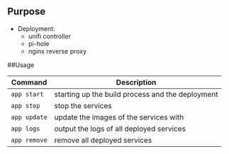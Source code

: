 ## Purpose
- Deployment:
    - unifi controller
    - pi-hole
    - nginx reverse proxy

##Usage

|Command|Description|
|---|---|
| ``app start``|starting up the build process and the deployment|
| ``app stop``|stop the services|
|``app update``|update the images of the services with|
|``app logs``|output the logs of all deployed services|
| ``app remove``|remove all deployed services|
